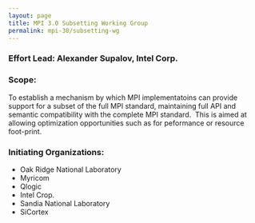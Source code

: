 ```yaml
---
layout: page
title: MPI 3.0 Subsetting Working Group
permalink: mpi-30/subsetting-wg
---
```


### Effort Lead: Alexander Supalov, Intel Corp.

### Scope:

To establish a mechanism by which MPI implementatoins can provide support for a subset of the full MPI standard, maintaining full API and semantic compatibility with the complete MPI standard.  This is aimed at allowing optimization opportunities such as for peformance or resource foot-print.

### Initiating Organizations:

*   Oak Ridge National Laboratory
*   Myricom
*   Qlogic
*   Intel Crop.
*   Sandia National Laboratory
*   SiCortex